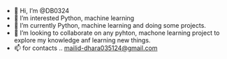 - 👋 Hi, I’m @DB0324
- 👀 I’m interested Python, machine learning
- 🌱 I’m currently Python, machine learning and doing some projects.
- 💞️ I’m looking to collaborate on any pyhton, machone learning project to explore my knowledge anf learning new things.
- 📫 for contacts .. mailid-dhara035124@gmail.com


<!---
DB0324/DB0324 is a ✨ special ✨ repository because its `README.md` (this file) appears on your GitHub profile.
You can click the Preview link to take a look at your changes.
--->
